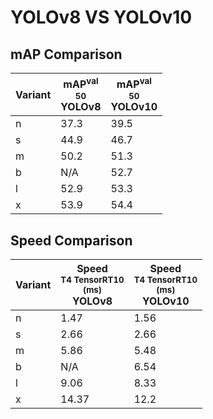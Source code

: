 ---
---

# YOLOv8 VS YOLOv10

## mAP Comparison

| **Variant** | <center><span style='width: 400px;'>**mAP<sup>val<br>50**<br>**YOLOv8**</span></center> | <center><span style='width: 400px;'>**mAP<sup>val<br>50**<br>**YOLOv10**</span></center> |
| ----------- | --------------------------------------------------------------------------------------- | ---------------------------------------------------------------------------------------- |
| n           | 37.3                                                                                    | 39.5                                                                                     |
| s           | 44.9                                                                                    | 46.7                                                                                     |
| m           | 50.2                                                                                    | 51.3                                                                                     |
| b           | N/A                                                                                     | 52.7                                                                                     |
| l           | 52.9                                                                                    | 53.3                                                                                     |
| x           | 53.9                                                                                    | 54.4                                                                                     |

## Speed Comparison

| **Variant** | <center><span style='width: 200px;'>**Speed**<br><sup>T4 TensorRT10<br>(ms)</sup><br>**YOLOv8**</span></center> | <center><span style='width: 200px;'>**Speed**<br><sup>T4 TensorRT10<br>(ms)</sup><br>**YOLOv10**</span></center> |
| ----------- | --------------------------------------------------------------------------------------------------------------- | ---------------------------------------------------------------------------------------------------------------- |
| n           | 1.47                                                                                                            | 1.56                                                                                                             |
| s           | 2.66                                                                                                            | 2.66                                                                                                             |
| m           | 5.86                                                                                                            | 5.48                                                                                                             |
| b           | N/A                                                                                                             | 6.54                                                                                                             |
| l           | 9.06                                                                                                            | 8.33                                                                                                             |
| x           | 14.37                                                                                                           | 12.2                                                                                                             |

